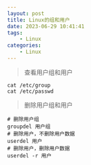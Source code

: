 ```yaml
---
layout: post
title: Linux的组和用户
date: 2023-06-29 10:41:41
tags:
    - Linux
categories:
    - Linux
---
```


> 查看用户组和用户

```shell
cat /etc/group
cat /etc/passwd
```

> 删除用户组和用户

```shell
# 删除用户组
groupdel 用户组
# 删除用户，不删除用户数据
userdel 用户
# 删除用户，删除用户数据
userdel -r 用户
```
